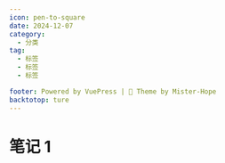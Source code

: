 ```yaml
---
icon: pen-to-square
date: 2024-12-07
category:
  - 分类
tag:
  - 标签
  - 标签
  - 标签

footer: Powered by VuePress | 🌈 Theme by Mister-Hope
backtotop: ture
---
```

# 笔记 1
